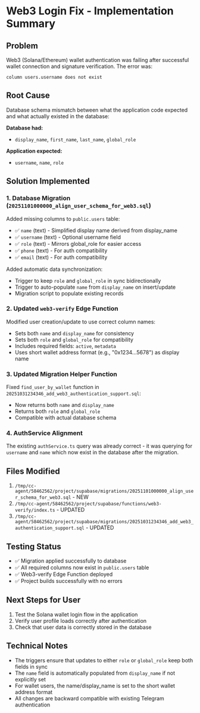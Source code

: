 # Web3 Login Fix - Implementation Summary

## Problem
Web3 (Solana/Ethereum) wallet authentication was failing after successful wallet connection and signature verification. The error was:
```
column users.username does not exist
```

## Root Cause
Database schema mismatch between what the application code expected and what actually existed in the database:

**Database had:**
- `display_name`, `first_name`, `last_name`, `global_role`

**Application expected:**
- `username`, `name`, `role`

## Solution Implemented

### 1. Database Migration (`20251101000000_align_user_schema_for_web3.sql`)
Added missing columns to `public.users` table:
- ✅ `name` (text) - Simplified display name derived from display_name
- ✅ `username` (text) - Optional username field
- ✅ `role` (text) - Mirrors global_role for easier access
- ✅ `phone` (text) - For auth compatibility
- ✅ `email` (text) - For auth compatibility

Added automatic data synchronization:
- Trigger to keep `role` and `global_role` in sync bidirectionally
- Trigger to auto-populate `name` from `display_name` on insert/update
- Migration script to populate existing records

### 2. Updated `web3-verify` Edge Function
Modified user creation/update to use correct column names:
- Sets both `name` and `display_name` for consistency
- Sets both `role` and `global_role` for compatibility
- Includes required fields: `active`, `metadata`
- Uses short wallet address format (e.g., "0x1234...5678") as display name

### 3. Updated Migration Helper Function
Fixed `find_user_by_wallet` function in `20251031234346_add_web3_authentication_support.sql`:
- Now returns both `name` and `display_name`
- Returns both `role` and `global_role`
- Compatible with actual database schema

### 4. AuthService Alignment
The existing `authService.ts` query was already correct - it was querying for `username` and `name` which now exist in the database after the migration.

## Files Modified

1. `/tmp/cc-agent/58462562/project/supabase/migrations/20251101000000_align_user_schema_for_web3.sql` - NEW
2. `/tmp/cc-agent/58462562/project/supabase/functions/web3-verify/index.ts` - UPDATED
3. `/tmp/cc-agent/58462562/project/supabase/migrations/20251031234346_add_web3_authentication_support.sql` - UPDATED

## Testing Status

- ✅ Migration applied successfully to database
- ✅ All required columns now exist in `public.users` table
- ✅ Web3-verify Edge Function deployed
- ✅ Project builds successfully with no errors

## Next Steps for User

1. Test the Solana wallet login flow in the application
2. Verify user profile loads correctly after authentication
3. Check that user data is correctly stored in the database

## Technical Notes

- The triggers ensure that updates to either `role` or `global_role` keep both fields in sync
- The `name` field is automatically populated from `display_name` if not explicitly set
- For wallet users, the name/display_name is set to the short wallet address format
- All changes are backward compatible with existing Telegram authentication
